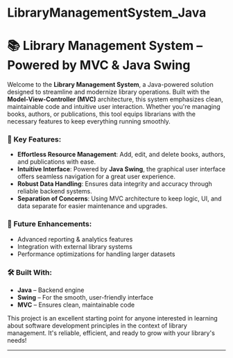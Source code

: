 # LibraryManagementSystem_Java

# 📚 Library Management System – Powered by MVC & Java Swing

Welcome to the **Library Management System**, a Java-powered solution designed to streamline and modernize library operations. Built with the **Model-View-Controller (MVC)** architecture, this system emphasizes clean, maintainable code and intuitive user interaction. Whether you're managing books, authors, or publications, this tool equips librarians with the necessary features to keep everything running smoothly.

### 🌟 Key Features:
- **Effortless Resource Management**: Add, edit, and delete books, authors, and publications with ease.
- **Intuitive Interface**: Powered by **Java Swing**, the graphical user interface offers seamless navigation for a great user experience.
- **Robust Data Handling**: Ensures data integrity and accuracy through reliable backend systems.
- **Separation of Concerns**: Using MVC architecture to keep logic, UI, and data separate for easier maintenance and upgrades.
  
### 🚀 Future Enhancements:
- Advanced reporting & analytics features
- Integration with external library systems
- Performance optimizations for handling larger datasets

### 🛠 Built With:
- **Java** – Backend engine
- **Swing** – For the smooth, user-friendly interface
- **MVC** – Ensures clean, maintainable code

This project is an excellent starting point for anyone interested in learning about software development principles in the context of library management. It's reliable, efficient, and ready to grow with your library's needs!

---
